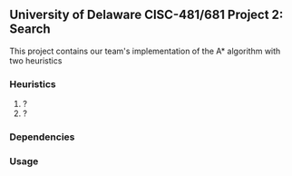 ## University of Delaware CISC-481/681 Project 2: Search
This project contains our team's implementation of the A\* algorithm with two heuristics

### Heuristics
1. ?
2. ?

### Dependencies

### Usage


